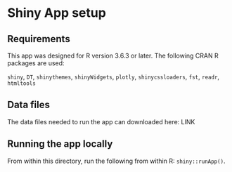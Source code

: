 # Shiny App setup

## Requirements

This app was designed for R version 3.6.3 or later. The following CRAN R packages are used:

`shiny`, `DT`, `shinythemes`, `shinyWidgets`, `plotly`, `shinycssloaders`, `fst`, `readr`, `htmltools`


## Data files

The data files needed to run the app can downloaded here: LINK

## Running the app locally

From within this directory, run the following from within R: `shiny::runApp()`.

